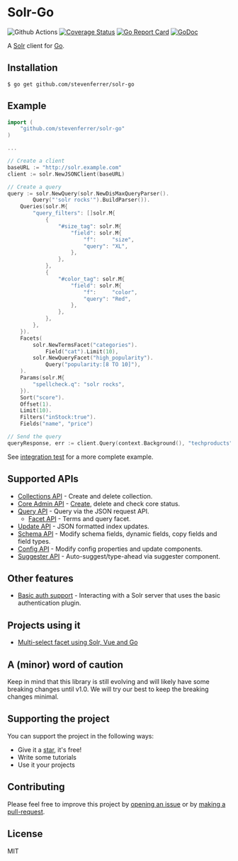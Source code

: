 # Solr-Go

![Github Actions](https://github.com/stevenferrer/solr-go/workflows/test/badge.svg)
[![Coverage Status](https://coveralls.io/repos/github/stevenferrer/solr-go/badge.svg?branch=main)](https://coveralls.io/github/stevenferrer/solr-go?branch=main)
[![Go Report Card](https://goreportcard.com/badge/github.com/stevenferrer/solr-go)](https://goreportcard.com/report/github.com/stevenferrer/solr-go)
[![GoDoc](https://pkg.go.dev/badge/github.com/stevenferrer/solr-go)](https://pkg.go.dev/github.com/stevenferrer/solr-go)

A [Solr](https://solr.apache.org/) client for [Go](https://golang.org/).

## Installation

```console
$ go get github.com/stevenferrer/solr-go
```

## Example

```go
import (
    "github.com/stevenferrer/solr-go"
)

...

// Create a client
baseURL := "http://solr.example.com"
client := solr.NewJSONClient(baseURL)

// Create a query
query := solr.NewQuery(solr.NewDisMaxQueryParser().
        Query("'solr rocks'").BuildParser()).
    Queries(solr.M{
        "query_filters": []solr.M{
            {
                "#size_tag": solr.M{
                    "field": solr.M{
                        "f":     "size",
                        "query": "XL",
                    },
                },
            },
            {
                "#color_tag": solr.M{
                    "field": solr.M{
                        "f":     "color",
                        "query": "Red",
                    },
                },
            },
        },
    }).
    Facets(
        solr.NewTermsFacet("categories").
            Field("cat").Limit(10),
        solr.NewQueryFacet("high_popularity").
            Query("popularity:[8 TO 10]"),
    ).
    Params(solr.M{
        "spellcheck.q": "solr rocks",
    }).
    Sort("score").
    Offset(1).
    Limit(10).
    Filters("inStock:true").
    Fields("name", "price")

// Send the query
queryResponse, err := client.Query(context.Background(), "techproducts", query)
```

See [integration test](integration_test.go) for a more complete example.

## Supported APIs

- [Collections API](https://solr.apache.org/guide/8_8/collections-api.html) - Create and delete collection.
- [Core Admin API](https://solr.apache.org/guide/8_8/coreadmin-api.html) - [Create](https://issues.apache.org/jira/browse/SOLR-7316), delete and check core status.
- [Query API](https://solr.apache.org/guide/8_8/json-request-api.html) - Query via the JSON request API.
  - [Facet API](https://solr.apache.org/guide/8_8/json-facet-api.html) - Terms and query facet.
- [Update API](https://solr.apache.org/guide/8_8/uploading-data-with-index-handlers.html#uploading-data-with-index-handlers) - JSON formatted index updates.
- [Schema API](https://solr.apache.org/guide/8_8/schema-api.html) - Modify schema fields, dynamic fields, copy fields and field types.
- [Config API](https://solr.apache.org/guide/8_8/config-api.html) - Modify config properties and update components.
- [Suggester API](https://solr.apache.org/guide/8_8/suggester.html) - Auto-suggest/type-ahead via suggester component.

## Other features

- [Basic auth support](https://solr.apache.org/guide/8_8/basic-authentication-plugin.html#basic-authentication-plugin) - Interacting with a Solr server that uses the basic authentication plugin.

## Projects using it

- [Multi-select facet using Solr, Vue and Go](https://github.com/stevenferrer/multi-select-facet)

## A (minor) word of caution

Keep in mind that this library is still evolving and will likely have some breaking changes until v1.0. We will try our best to keep the breaking changes minimal.

## Supporting the project

You can support the project in the following ways:

- Give it a [star](https://github.com/stevenferrer/solr-go/stargazers), it's free!
- Write some tutorials
- Use it your projects

## Contributing

Please feel free to improve this project by [opening an issue](https://github.com/stevenferrer/solr-go/issues/new) or by [making a pull-request](https://github.com/stevenferrer/solr-go/pulls).

## License

MIT
